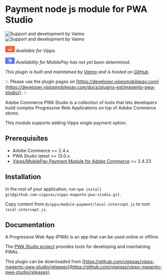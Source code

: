 <!-- START_METADATA
---
title: Vipps Payment node js module for Magento 2 PWA Studio
sidebar_label: Payment node js module for PWA Studio
sidebar_position: 1
hide_table_of_contents: true
description: Provide Vipps or MobilePay payment options for your Adobe PWA.
pagination_next: null
pagination_prev: null
---
END_METADATA -->

# Payment node js module for PWA Studio

![Support and development by Vaimo ](./docs/images/vaimo.svg#gh-light-mode-only)![Support and development by Vaimo](./docs/images/vaimo_dark.svg#gh-dark-mode-only)

![Vipps](./docs/images/vipps.png) *Available for Vipps.*

![MobilePay](./docs/images/mp.png) *Availability for MobilePay has not yet been determined.*

*This plugin is built and maintained by [Vaimo](https://www.vaimo.com/) and is hosted on [GitHub](https://github.com/vippsas/vipps-magento-pwa-studio).*

<!-- START_COMMENT -->
💥 Please use the plugin pages on [https://developer.vippsmobilepay.com](https://developer.vippsmobilepay.com/docs/plugins-ext/magento-pwa-studio/). 💥
<!-- END_COMMENT -->

Adobe Commerce PWA Studio is a collection of tools that lets developers build complex Progressive Web Applications on top of Adobe Commerce stores.

This module supports adding Vipps single payment option.

## Prerequisites

* Adobe Commerce >= 2.4.x
* PWA Studio latest >= 13.0.x.
* [Vipps/MobilePay Payment Module for Adobe Commerce](https://developer.vippsmobilepay.com/docs/plugins-ext/magento/) >= 2.4.23

## Installation

In the root of your application, run `npm install git@github.com:vippsas/vipps-magento-pwa-studio.git`.

Copy content from `@vipps/module-payment/local-intercept.js` to root `local-intercept.js`.

## Documentation

A Progressive Web App (PWA) is an app that can be used online or offline.

The [PWA Studio project](https://developer.adobe.com/commerce/pwa-studio/) provides tools for developing and maintaining PWAs.

This plugin can be downloaded from
[https://github.com/vippsas/vipps-magento-pwa-studio/releases](https://github.com/vippsas/vipps-magento-pwa-studio/releases).
